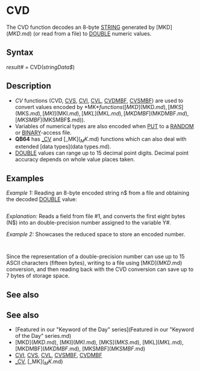 # CVD

The CVD function decodes an 8-byte [STRING](STRING.md) generated by [MKD$](MKD$.md) (or read from a file) to [DOUBLE](DOUBLE.md) numeric values.

  

## Syntax

*result#* = CVD(*stringData$*)
  

## Description

* *CV* functions (CVD, [CVS](CVS.md), [CVI](CVI.md), [CVL](CVL.md), [CVDMBF](CVDMBF.md), [CVSMBF](CVSMBF.md)) are used to convert values encoded by *MK$* functions ([MKD$](MKD$.md), [MKS$](MKS$.md), [MKI$](MKI$.md), [MKL$](MKL$.md), [MKDMBF$](MKDMBF$.md), [MKSMBF$](MKSMBF$.md)).
* Variables of numerical types are also encoded when [PUT](PUT.md) to a [RANDOM](RANDOM.md) or [BINARY](BINARY.md)-access file.
* **QB64** has [_CV](_CV.md) and [_MK$](_MK$.md) functions which can also deal with extended [data types](data types.md).
* [DOUBLE](DOUBLE.md) values can range up to 15 decimal point digits. Decimal point accuracy depends on whole value places taken.

  

## Examples

*Example 1:* Reading an 8-byte encoded string n$ from a file and obtaining the decoded [DOUBLE](DOUBLE.md) value:

``` [FIELD](FIELD.md) #1, 8 [AS](AS.md) N$, 12 [AS](AS.md) B$... [GET](GET.md) #1 Y# = CVD(N$)  
```

*Explanation:* Reads a field from file #1, and converts the first eight bytes (N$) into an double-precision number assigned to the variable Y#.
  

*Example 2:* Showcases the reduced space to store an encoded number.

``` a# = 77000.24523213 [PRINT](PRINT.md) "Value of a#:"; a# b$ = [MKD$](MKD$.md)(a#) [PRINT](PRINT.md) "Value of a# encoded using MKD$: "; b$ [PRINT](PRINT.md) "The string above, decoded using CVD:"; CVD(b$)  
```

``` Value of a#: 77000.24523213  Value of a# encoded using MKD$: ñåxýâ╠‗@  The string above, decoded using CVD: 77000.24523213  
```

Since the representation of a double-precision number can use up to 15 ASCII characters (fifteen bytes), writing to a file using [MKD$](MKD$.md) conversion, and then reading back with the CVD conversion can save up to 7 bytes of storage space.
  

## See also

## See also

* [Featured in our "Keyword of the Day" series](Featured in our "Keyword of the Day" series.md)
* [MKD$](MKD$.md), [MKI$](MKI$.md), [MKS$](MKS$.md), [MKL$](MKL$.md), [MKDMBF$](MKDMBF$.md), [MKSMBF$](MKSMBF$.md)
* [CVI](CVI.md), [CVS](CVS.md), [CVL](CVL.md), [CVSMBF](CVSMBF.md), [CVDMBF](CVDMBF.md)
* [_CV](_CV.md), [_MK$](_MK$.md)

  
